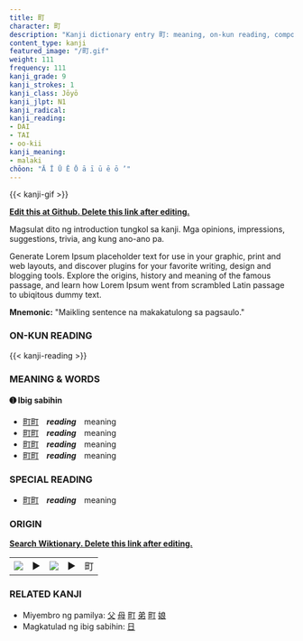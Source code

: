 ```yaml
---
title: 町
character: 町
description: "Kanji dictionary entry 町: meaning, on-kun reading, compounds, origin, related kanji"
content_type: kanji
featured_image: "/町.gif"
weight: 111
frequency: 111
kanji_grade: 9
kanji_strokes: 1
kanji_class: Jōyō
kanji_jlpt: N1
kanji_radical: 
kanji_reading: 
- DAI
- TAI
- oo-kii
kanji_meaning:
- malaki
chōon: "Ā Ī Ū Ē Ō ā ī ū ē ō ’"
---
```

[//]: # (Don't edit the line below. Kanji animated GIF code is automatically generated.)
{{< kanji-gif >}}

[//]: # (Edit below this line.)

**[Edit this at Github. Delete this link after editing.](https://github.com/tim0g/tim/tree/main/content/kanji/町/index.md)**

Magsulat dito ng introduction tungkol sa kanji. Mga opinions, impressions, suggestions, trivia, ang kung ano-ano pa.

Generate Lorem Ipsum placeholder text for use in your graphic, print and web layouts, and discover plugins for your favorite writing, design and blogging tools. Explore the origins, history and meaning of the famous passage, and learn how Lorem Ipsum went from scrambled Latin passage to ubiqitous dummy text.
 
**Mnemonic:** "Maikling sentence na makakatulong sa pagsaulo."

### ON-KUN READING

[//]: # (Don't edit the line below. ON-KUN READING code is automatically generated.)
{{< kanji-reading >}}

### MEANING & WORDS

#### ➊ **Ibig sabihin**
  - [町](../町)[町](../町)　***reading***　meaning
  - [町](../町)[町](../町)　***reading***　meaning
  - [町](../町)[町](../町)　***reading***　meaning
  - [町](../町)[町](../町)　***reading***　meaning

### SPECIAL READING
  - [町](../町)[町](../町)　***reading***　meaning

### ORIGIN

**[Search Wiktionary. Delete this link after editing.](https://wiktionary.org/wiki/町)**
<table class="kanji-table"><tr><td>
<img src="60px-町-bronze.svg.png">
</td><td>▶</td><td>
<img src="60px-町-oracle.svg.png">
</td><td>▶</td>
<td class="kanji-origin">町</td>
</tr></table>

### RELATED KANJI
- Miyembro ng pamilya: [父](../父) [母](../母) [町](../町) [弟](../弟) [町](../町) [娘](../娘)
- Magkatulad ng ibig sabihin: [日](../日)
